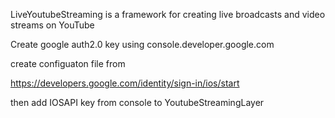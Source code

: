 LiveYoutubeStreaming is a framework for creating live broadcasts and video streams on YouTube



Create google auth2.0 key using console.developer.google.com



create configuaton file from

https://developers.google.com/identity/sign-in/ios/start

then add IOSAPI key from console to  YoutubeStreamingLayer
